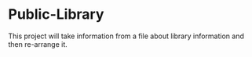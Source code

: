 # Public-Library
This project will take information from a file about library information and then re-arrange it.
